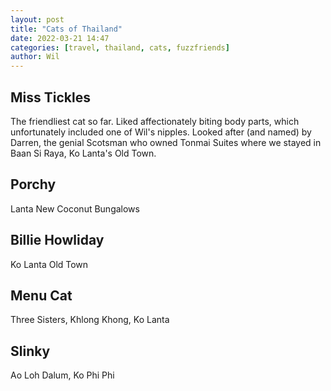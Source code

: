 ```yaml
---
layout: post
title: "Cats of Thailand"
date: 2022-03-21 14:47
categories: [travel, thailand, cats, fuzzfriends]
author: Wil
---
```


## Miss Tickles

The friendliest cat so far. Liked affectionately biting body parts, which unfortunately included one of Wil's nipples. Looked after (and named) by Darren, the genial Scotsman who owned Tonmai Suites where we stayed in Baan Si Raya, Ko Lanta's Old Town.

## Porchy

Lanta New Coconut Bungalows

## Billie Howliday

Ko Lanta Old Town

## Menu Cat

Three Sisters, Khlong Khong, Ko Lanta

## Slinky

Ao Loh Dalum, Ko Phi Phi